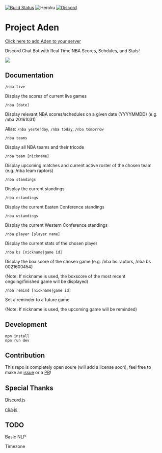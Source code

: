 [![Build Status](https://travis-ci.org/chewong/Aden.svg?branch=master)](https://travis-ci.org/chewong/Aden)
![Heroku](https://camo.githubusercontent.com/8b13ffa419f97fb10bcac89231a26f1a43e43b58/687474703a2f2f6865726f6b752d62616467652e6865726f6b756170702e636f6d2f3f6170703d616e67756c61726a732d63727970746f267374796c653d666c6174267376673d3126726f6f743d696e6465782e68746d6c)
[![Discord](https://discordapp.com/api/guilds/196084053936439297/widget.png)](https://discord.gg/y3CVK9r)

# Project Aden

[Click here to add Aden to your server](https://discordapp.com/oauth2/authorize?&client_id=260981903132327936&scope=bot)

Discord Chat Bot with Real Time NBA Scores, Schdules, and Stats!

![](https://zippy.gfycat.com/MemorableRectangularAgouti.gif)

## Documentation
```/nba live```

Display the scores of current live games

```/nba [date]```

Display relevant NBA scores/schedules on a given date (YYYYMMDD) (e.g. /nba 20161031)

Alias: ```/nba yesterday```, ```/nba today```, ```/nba tomorrow```

```/nba teams```

Display all NBA teams and their tricode

```/nba team [nickname]```

Display upcoming matches and current active roster of the chosen team (e.g. /nba team raptors)

```/nba standings```

Display the current standings

```/nba estandings```

Display the current Easten Conference standings

```/nba wstandings```

Display the current Western Conference standings

```/nba player [player name]```

Display the current stats of the chosen player

```/nba bs [nickname|game id]```

Display the box score of the chosen game (e.g. /nba bs raptors, /nba bs 0021600454)

(Note: If nickname is used, the boxscore of the most recent ongoing/finished game will be displayed)

```/nba remind [nickname|game id]```

Set a reminder to a future game

(Note: If nickname is used, the upcoming game will be reminded)

## Development
```
npm install
npm run dev
```
## Contribution
This repo is completely open soure (will add a license soon), feel free to make an [issue](https://github.com/chewong/Aden/issues) or a [PR](https://github.com/chewong/Aden/pulls)!

## Special Thanks
[Discord.js](https://discord.js.org/)

[nba.js](https://github.com/kshvmdn/nba.js)

## TODO
Basic NLP

Timezone
